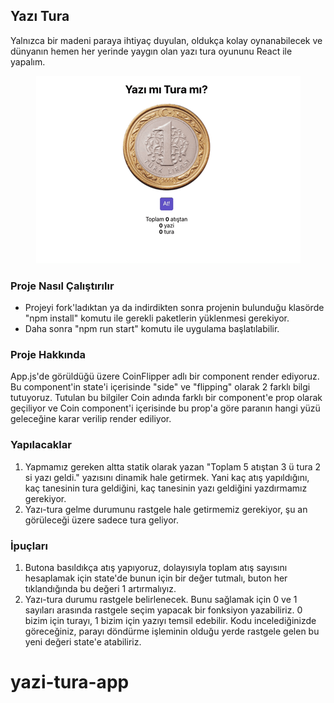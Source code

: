 ## Yazı Tura

Yalnızca bir madeni paraya ihtiyaç duyulan, oldukça kolay oynanabilecek ve dünyanın hemen her yerinde yaygın olan yazı tura oyununu React ile yapalım.

<p align="center">
  <img src="yazi-tura.gif" alt="Yazi Tura App"/>
</p>

### Proje Nasıl Çalıştırılır

- Projeyi fork'ladıktan ya da indirdikten sonra projenin bulunduğu klasörde "npm install" komutu ile gerekli paketlerin yüklenmesi gerekiyor.
- Daha sonra "npm run start" komutu ile uygulama başlatılabilir.

### Proje Hakkında

App.js'de görüldüğü üzere CoinFlipper adlı bir component render ediyoruz. Bu component'in state'i içerisinde "side" ve "flipping" olarak 2 farklı bilgi tutuyoruz. Tutulan bu bilgiler Coin adında farklı bir component'e prop olarak geçiliyor ve Coin component'i içerisinde bu prop'a göre paranın hangi yüzü geleceğine karar verilip render ediliyor.

### Yapılacaklar

1. Yapmamız gereken altta statik olarak yazan "Toplam 5 atıştan 3 ü tura 2 si yazı geldi." yazısını dinamik hale getirmek. Yani kaç atış yapıldığını, kaç tanesinin tura geldiğini, kaç tanesinin yazı geldiğini yazdırmamız gerekiyor.
2. Yazı-tura gelme durumunu rastgele hale getirmemiz gerekiyor, şu an görüleceği üzere sadece tura geliyor.

### İpuçları

1. Butona basıldıkça atış yapıyoruz, dolayısıyla toplam atış sayısını hesaplamak için state'de bunun için bir değer tutmalı, buton her tıklandığında bu değeri 1 artırmalıyız.
2. Yazı-tura durumu rastgele belirlenecek. Bunu sağlamak için 0 ve 1 sayıları arasında rastgele seçim yapacak bir fonksiyon yazabiliriz. 0 bizim için turayı, 1 bizim için yazıyı temsil edebilir. Kodu incelediğinizde göreceğiniz, parayı döndürme işleminin olduğu yerde rastgele gelen bu yeni değeri state'e atabiliriz.
# yazi-tura-app
